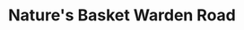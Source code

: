 ---
title: "Nature's Basket Warden Road"
url: /mumbai/natures-basket-warden-road/
shop: supermarket
---